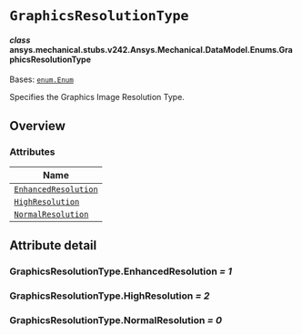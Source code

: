# `GraphicsResolutionType`

<a id="ansys.mechanical.stubs.v242.Ansys.Mechanical.DataModel.Enums.GraphicsResolutionType"></a>

#### *class* ansys.mechanical.stubs.v242.Ansys.Mechanical.DataModel.Enums.GraphicsResolutionType

Bases: [`enum.Enum`](https://docs.python.org/3/library/enum.html#enum.Enum)

Specifies the Graphics Image Resolution Type.

<!-- !! processed by numpydoc !! -->

<a id="overview"></a>

## Overview

### Attributes

| Name |
| ---------------------------------------------------------------------------------------------------------------------------------------------------- |
| [`EnhancedResolution`](#GraphicsResolutionType.EnhancedResolution) |
| [`HighResolution`](#GraphicsResolutionType.HighResolution) |
| [`NormalResolution`](#GraphicsResolutionType.NormalResolution) |

<a id="attribute-detail"></a>

## Attribute detail

<a id="GraphicsResolutionType.EnhancedResolution"></a>

### GraphicsResolutionType.EnhancedResolution *= 1*

<a id="GraphicsResolutionType.HighResolution"></a>

### GraphicsResolutionType.HighResolution *= 2*

<a id="GraphicsResolutionType.NormalResolution"></a>

### GraphicsResolutionType.NormalResolution *= 0*


